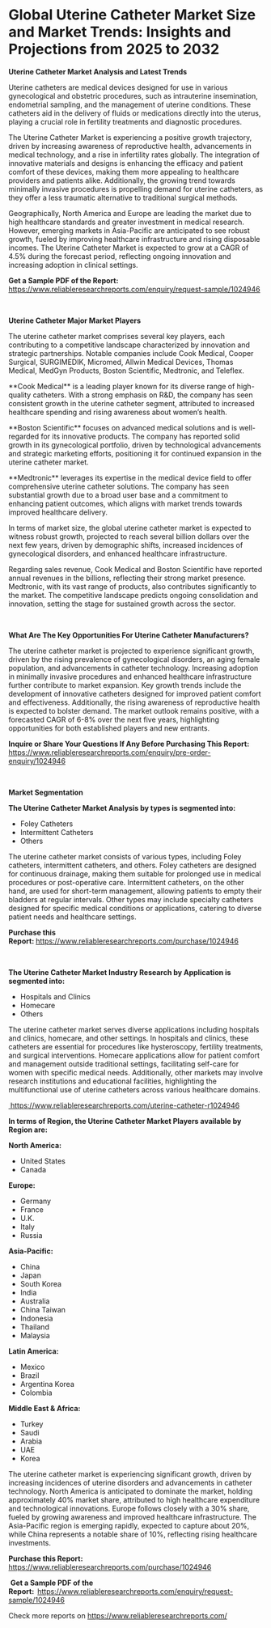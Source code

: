 <p><h1>Global Uterine Catheter Market Size and Market Trends: Insights and Projections from 2025 to 2032</h1></p><p><strong>Uterine Catheter Market Analysis and Latest Trends</strong></p>
<p><p>Uterine catheters are medical devices designed for use in various gynecological and obstetric procedures, such as intrauterine insemination, endometrial sampling, and the management of uterine conditions. These catheters aid in the delivery of fluids or medications directly into the uterus, playing a crucial role in fertility treatments and diagnostic procedures. </p><p>The Uterine Catheter Market is experiencing a positive growth trajectory, driven by increasing awareness of reproductive health, advancements in medical technology, and a rise in infertility rates globally. The integration of innovative materials and designs is enhancing the efficacy and patient comfort of these devices, making them more appealing to healthcare providers and patients alike. Additionally, the growing trend towards minimally invasive procedures is propelling demand for uterine catheters, as they offer a less traumatic alternative to traditional surgical methods.</p><p>Geographically, North America and Europe are leading the market due to high healthcare standards and greater investment in medical research. However, emerging markets in Asia-Pacific are anticipated to see robust growth, fueled by improving healthcare infrastructure and rising disposable incomes. The Uterine Catheter Market is expected to grow at a CAGR of 4.5% during the forecast period, reflecting ongoing innovation and increasing adoption in clinical settings.</p></p>
<p><strong>Get a Sample PDF of the Report:&nbsp;</strong> <a href="https://www.reliableresearchreports.com/enquiry/request-sample/1024946?utm_campaign=2756&utm_medium=2&utm_source=Github&utm_content=ia&utm_term=05032025&utm_id=uterine-catheter">https://www.reliableresearchreports.com/enquiry/request-sample/1024946</a></p>
<p>&nbsp;</p>
<p><strong>Uterine Catheter Major Market Players</strong></p>
<p><p>The uterine catheter market comprises several key players, each contributing to a competitive landscape characterized by innovation and strategic partnerships. Notable companies include Cook Medical, Cooper Surgical, SURGIMEDIK, Micromed, Allwin Medical Devices, Thomas Medical, MedGyn Products, Boston Scientific, Medtronic, and Teleflex.</p><p>**Cook Medical** is a leading player known for its diverse range of high-quality catheters. With a strong emphasis on R&D, the company has seen consistent growth in the uterine catheter segment, attributed to increased healthcare spending and rising awareness about women’s health. </p><p>**Boston Scientific** focuses on advanced medical solutions and is well-regarded for its innovative products. The company has reported solid growth in its gynecological portfolio, driven by technological advancements and strategic marketing efforts, positioning it for continued expansion in the uterine catheter market.</p><p>**Medtronic** leverages its expertise in the medical device field to offer comprehensive uterine catheter solutions. The company has seen substantial growth due to a broad user base and a commitment to enhancing patient outcomes, which aligns with market trends towards improved healthcare delivery.</p><p>In terms of market size, the global uterine catheter market is expected to witness robust growth, projected to reach several billion dollars over the next few years, driven by demographic shifts, increased incidences of gynecological disorders, and enhanced healthcare infrastructure. </p><p>Regarding sales revenue, Cook Medical and Boston Scientific have reported annual revenues in the billions, reflecting their strong market presence. Medtronic, with its vast range of products, also contributes significantly to the market. The competitive landscape predicts ongoing consolidation and innovation, setting the stage for sustained growth across the sector.</p></p>
<p>&nbsp;</p>
<p><strong>What Are The Key Opportunities For Uterine Catheter Manufacturers?</strong></p>
<p><p>The uterine catheter market is projected to experience significant growth, driven by the rising prevalence of gynecological disorders, an aging female population, and advancements in catheter technology. Increasing adoption in minimally invasive procedures and enhanced healthcare infrastructure further contribute to market expansion. Key growth trends include the development of innovative catheters designed for improved patient comfort and effectiveness. Additionally, the rising awareness of reproductive health is expected to bolster demand. The market outlook remains positive, with a forecasted CAGR of 6-8% over the next five years, highlighting opportunities for both established players and new entrants.</p></p>
<p><strong>Inquire or Share Your Questions If Any Before Purchasing This Report:</strong> <a href="https://www.reliableresearchreports.com/enquiry/pre-order-enquiry/1024946?utm_campaign=2756&utm_medium=2&utm_source=Github&utm_content=ia&utm_term=05032025&utm_id=uterine-catheter">https://www.reliableresearchreports.com/enquiry/pre-order-enquiry/1024946</a></p>
<p>&nbsp;</p>
<p><strong>Market Segmentation</strong></p>
<p><strong>The Uterine Catheter Market Analysis by types is segmented into:</strong></p>
<p><ul><li>Foley Catheters</li><li>Intermittent Catheters</li><li>Others</li></ul></p>
<p><p>The uterine catheter market consists of various types, including Foley catheters, intermittent catheters, and others. Foley catheters are designed for continuous drainage, making them suitable for prolonged use in medical procedures or post-operative care. Intermittent catheters, on the other hand, are used for short-term management, allowing patients to empty their bladders at regular intervals. Other types may include specialty catheters designed for specific medical conditions or applications, catering to diverse patient needs and healthcare settings.</p></p>
<p><strong>Purchase this Report:&nbsp;</strong><a href="https://www.reliableresearchreports.com/purchase/1024946?utm_campaign=2756&utm_medium=2&utm_source=Github&utm_content=ia&utm_term=05032025&utm_id=uterine-catheter">https://www.reliableresearchreports.com/purchase/1024946</a></p>
<p>&nbsp;</p>
<p><strong>The Uterine Catheter Market Industry Research by Application is segmented into:</strong></p>
<p><ul><li>Hospitals and Clinics</li><li>Homecare</li><li>Others</li></ul></p>
<p><p>The uterine catheter market serves diverse applications including hospitals and clinics, homecare, and other settings. In hospitals and clinics, these catheters are essential for procedures like hysteroscopy, fertility treatments, and surgical interventions. Homecare applications allow for patient comfort and management outside traditional settings, facilitating self-care for women with specific medical needs. Additionally, other markets may involve research institutions and educational facilities, highlighting the multifunctional use of uterine catheters across various healthcare domains.</p></p>
<p><a href="https://www.reliableresearchreports.com/uterine-catheter-r1024946?utm_campaign=2756&utm_medium=2&utm_source=Github&utm_content=ia&utm_term=05032025&utm_id=uterine-catheter">&nbsp;https://www.reliableresearchreports.com/uterine-catheter-r1024946</a></p>
<p><strong>In terms of Region, the Uterine Catheter Market Players available by Region are:</strong></p>
<p>
    <p> <strong> North America: </strong>
        <ul>
            <li>United States</li>
            <li>Canada</li>
        </ul>
        </p> 
    <p> <strong> Europe: </strong>
        <ul>
            <li>Germany</li>
            <li>France</li>
            <li>U.K.</li>
            <li>Italy</li>
            <li>Russia</li>
        </ul>
        </p> 
    <p> <strong> Asia-Pacific: </strong>
        <ul>
            <li>China</li>
            <li>Japan</li>
            <li>South Korea</li>
            <li>India</li>
            <li>Australia</li>
            <li>China Taiwan</li>
            <li>Indonesia</li>
            <li>Thailand</li>
            <li>Malaysia</li>
        </ul>
        </p> 
    <p> <strong> Latin America: </strong>
        <ul>
            <li>Mexico</li>
            <li>Brazil</li>
            <li>Argentina Korea</li>
            <li>Colombia</li>
        </ul>
        </p> 
    <p> <strong> Middle East & Africa: </strong>
        <ul>
            <li>Turkey</li>
            <li>Saudi</li>
            <li>Arabia</li>
            <li>UAE</li>
            <li>Korea</li>
        </ul>
    </p>
    </p>
<p><p>The uterine catheter market is experiencing significant growth, driven by increasing incidences of uterine disorders and advancements in catheter technology. North America is anticipated to dominate the market, holding approximately 40% market share, attributed to high healthcare expenditure and technological innovations. Europe follows closely with a 30% share, fueled by growing awareness and improved healthcare infrastructure. The Asia-Pacific region is emerging rapidly, expected to capture about 20%, while China represents a notable share of 10%, reflecting rising healthcare investments.</p></p>
<p><strong>Purchase this Report: </strong><a href="https://www.reliableresearchreports.com/purchase/1024946?utm_campaign=2756&utm_medium=2&utm_source=Github&utm_content=ia&utm_term=05032025&utm_id=uterine-catheter">https://www.reliableresearchreports.com/purchase/1024946</a></p>
<p>&nbsp;<strong>Get a Sample PDF of the Report:&nbsp;&nbsp;</strong><a href="https://www.reliableresearchreports.com/enquiry/request-sample/1024946?utm_campaign=2756&utm_medium=2&utm_source=Github&utm_content=ia&utm_term=05032025&utm_id=uterine-catheter">https://www.reliableresearchreports.com/enquiry/request-sample/1024946</a></p>
<p><strong></strong></p>
<p>Check more reports on <a href="https://www.reliableresearchreports.com/?utm_campaign=2756&utm_medium=2&utm_source=Github&utm_content=ia&utm_term=05032025&utm_id=uterine-catheter">https://www.reliableresearchreports.com/</a></p>